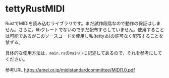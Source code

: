 # tettyRustMIDI
RustでMIDIを読み込むライブラリです。まだ試作段階なので動作の保証はしません。さらに，libクレートでないのでまだ配布すらしていません。使用することは可能であるがこのソースコードを使用し私(tettyあ)の許可なく配布することを禁ずる。

具体的な使用方法は，`main.rs`の`main()`に記述してあるので，それを参考にしてください。

参考URL
https://amei.or.jp/midistandardcommittee/MIDI1.0.pdf


